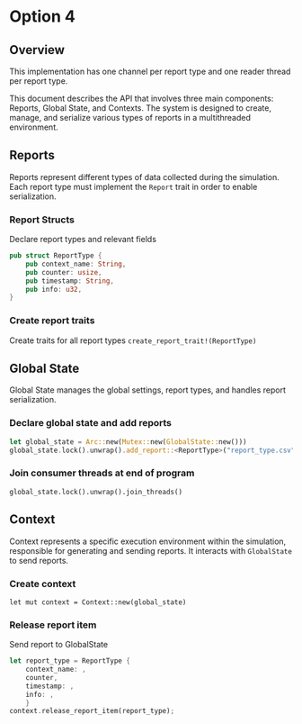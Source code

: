 # Option 4

## Overview 

This implementation has one channel per report type and one reader thread per report type. 

This document describes the API that involves three main components: Reports, Global State, and Contexts. The system is designed to create, manage, and serialize various types of reports in a multithreaded environment.

## Reports
Reports represent different types of data collected during the simulation. Each report type must implement the `Report` trait in order to enable serialization. 

### Report Structs
Declare report types and relevant fields

```rust 
pub struct ReportType {
    pub context_name: String,
    pub counter: usize,
    pub timestamp: String,
    pub info: u32,
}
```

### Create report traits 
Create traits for all report types 
`create_report_trait!(ReportType)`

## Global State 
Global State manages the global settings, report types, and handles report serialization. 

### Declare global state and add reports 
```rust
let global_state = Arc::new(Mutex::new(GlobalState::new()))
global_state.lock().unwrap().add_report::<ReportType>("report_type.csv")
```
### Join consumer threads at end of program
`global_state.lock().unwrap().join_threads()`

## Context
Context represents a specific execution environment within the simulation, responsible for generating and sending reports. It interacts with `GlobalState` to send reports. 

### Create context 
`let mut context = Context::new(global_state)`

### Release report item
Send report to GlobalState
```rust
let report_type = ReportType {
    context_name: ,
    counter,
    timestamp: ,
    info: ,
    }
context.release_report_item(report_type);
```
